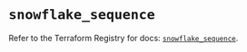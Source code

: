 # `snowflake_sequence`

Refer to the Terraform Registry for docs: [`snowflake_sequence`](https://registry.terraform.io/providers/snowflake-labs/snowflake/1.0.0/docs/resources/sequence).
